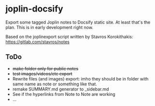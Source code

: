 # joplin-docsify
Export some tagged Joplin notes to Docsify static site. At least that's the plan.
This is in early development right now.

Based on the joplinexport script written by Stavros Korokithakis: https://gitlab.com/stavros/notes

## ToDo
- ~~make folder only for public notes~~
- ~~test images/videos/etc export~~
- Rewrite files (and images) export: imho they should be in folder with same name as note or something like that.
- remake SUMMARY.md generator to _sidebar.md
- See if the hyperlinks from Note to Note are working 
- ...